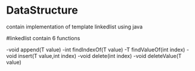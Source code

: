 # DataStructure

contain implementation of template linkedlist using java

#linkedlist contain 6 functions 

-void append(T value)
-int findIndexOf(T value)
-T findValueOf(int index)
-void insert(T value,int index)
-void delete(int index)
-void deleteValue(T value)
